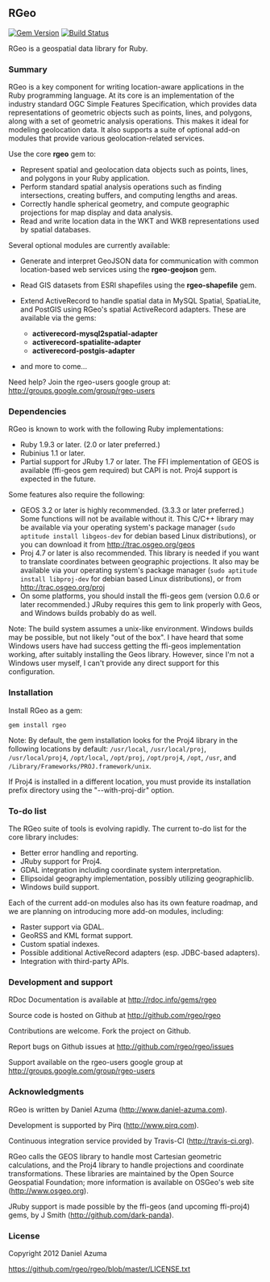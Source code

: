 ## RGeo

[![Gem Version](https://badge.fury.io/rb/rgeo.svg)](http://badge.fury.io/rb/rgeo)
[![Build Status](https://travis-ci.org/rgeo/rgeo.svg?branch=master)](https://travis-ci.org/rgeo/rgeo)

RGeo is a geospatial data library for Ruby.

### Summary

RGeo is a key component for writing location-aware applications in the Ruby
programming language. At its core is an implementation of the industry
standard OGC Simple Features Specification, which provides data
representations of geometric objects such as points, lines, and polygons,
along with a set of geometric analysis operations. This makes it ideal for
modeling geolocation data. It also supports a suite of optional add-on modules
that provide various geolocation-related services.

Use the core **rgeo** gem to:

*   Represent spatial and geolocation data objects such as points, lines, and
    polygons in your Ruby application.
*   Perform standard spatial analysis operations such as finding
    intersections, creating buffers, and computing lengths and areas.
*   Correctly handle spherical geometry, and compute geographic projections
    for map display and data analysis.
*   Read and write location data in the WKT and WKB representations used by
    spatial databases.


Several optional modules are currently available:

*   Generate and interpret GeoJSON data for communication with common
    location-based web services using the **rgeo-geojson** gem.
*   Read GIS datasets from ESRI shapefiles using the **rgeo-shapefile** gem.
*   Extend ActiveRecord to handle spatial data in MySQL Spatial, SpatiaLite,
    and PostGIS using RGeo's spatial ActiveRecord adapters. These are
    available via the gems:
    *   **activerecord-mysql2spatial-adapter**
    *   **activerecord-spatialite-adapter**
    *   **activerecord-postgis-adapter**

*   and more to come...


Need help? Join the rgeo-users google group at:
http://groups.google.com/group/rgeo-users

### Dependencies

RGeo is known to work with the following Ruby implementations:

*   Ruby 1.9.3 or later. (2.0 or later preferred.)
*   Rubinius 1.1 or later.
*   Partial support for JRuby 1.7 or later. The FFI implementation of GEOS
    is available (ffi-geos gem required) but CAPI is not. Proj4 support is
    expected in the future.


Some features also require the following:

*   GEOS 3.2 or later is highly recommended. (3.3.3 or later preferred.) Some
    functions will not be available without it. This C/C++ library may be
    available via your operating system's package manager (`sudo aptitude
    install libgeos-dev` for debian based Linux distributions), or you can
    download it from http://trac.osgeo.org/geos
*   Proj 4.7 or later is also recommended. This library is needed if you want
    to translate coordinates between geographic projections. It also may be
    available via your operating system's package manager (`sudo aptitude
    install libproj-dev` for debian based Linux distributions), or from
    http://trac.osgeo.org/proj
*   On some platforms, you should install the ffi-geos gem (version 0.0.6 or
    later recommended.) JRuby requires this gem to link properly with Geos,
    and Windows builds probably do as well.


Note: The build system assumes a unix-like environment. Windows builds may be
possible, but not likely "out of the box". I have heard that some Windows
users have had success getting the ffi-geos implementation working, after
suitably installing the Geos library. However, since I'm not a Windows user
myself, I can't provide any direct support for this configuration.

### Installation

Install RGeo as a gem:

    gem install rgeo

Note: By default, the gem installation looks for the Proj4 library in the
following locations by default: `/usr/local`, `/usr/local/proj`,
`/usr/local/proj4`, `/opt/local`, `/opt/proj`, `/opt/proj4`, `/opt`, `/usr`, and
`/Library/Frameworks/PROJ.framework/unix`.

If Proj4 is installed in a different location, you must provide its
installation prefix directory using the "--with-proj-dir" option.

### To-do list

The RGeo suite of tools is evolving rapidly. The current to-do list for the
core library includes:

*   Better error handling and reporting.
*   JRuby support for Proj4.
*   GDAL integration including coordinate system interpretation.
*   Ellipsoidal geography implementation, possibly utilizing geographiclib.
*   Windows build support.


Each of the current add-on modules also has its own feature roadmap, and we
are planning on introducing more add-on modules, including:

*   Raster support via GDAL.
*   GeoRSS and KML format support.
*   Custom spatial indexes.
*   Possible additional ActiveRecord adapters (esp. JDBC-based adapters).
*   Integration with third-party APIs.


### Development and support

RDoc Documentation is available at http://rdoc.info/gems/rgeo

Source code is hosted on Github at http://github.com/rgeo/rgeo

Contributions are welcome. Fork the project on Github.

Report bugs on Github issues at http://github.com/rgeo/rgeo/issues

Support available on the rgeo-users google group at
http://groups.google.com/group/rgeo-users

### Acknowledgments

RGeo is written by Daniel Azuma (http://www.daniel-azuma.com).

Development is supported by Pirq (http://www.pirq.com).

Continuous integration service provided by Travis-CI (http://travis-ci.org).

RGeo calls the GEOS library to handle most Cartesian geometric calculations,
and the Proj4 library to handle projections and coordinate transformations.
These libraries are maintained by the Open Source Geospatial Foundation; more
information is available on OSGeo's web site (http://www.osgeo.org).

JRuby support is made possible by the ffi-geos (and upcoming ffi-proj4) gems,
by J Smith (http://github.com/dark-panda).

### License

Copyright 2012 Daniel Azuma

https://github.com/rgeo/rgeo/blob/master/LICENSE.txt
